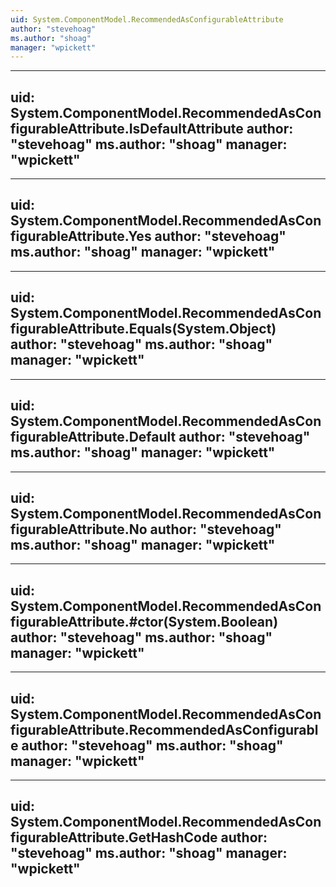 ```yaml
---
uid: System.ComponentModel.RecommendedAsConfigurableAttribute
author: "stevehoag"
ms.author: "shoag"
manager: "wpickett"
---
```


---
uid: System.ComponentModel.RecommendedAsConfigurableAttribute.IsDefaultAttribute
author: "stevehoag"
ms.author: "shoag"
manager: "wpickett"
---

---
uid: System.ComponentModel.RecommendedAsConfigurableAttribute.Yes
author: "stevehoag"
ms.author: "shoag"
manager: "wpickett"
---

---
uid: System.ComponentModel.RecommendedAsConfigurableAttribute.Equals(System.Object)
author: "stevehoag"
ms.author: "shoag"
manager: "wpickett"
---

---
uid: System.ComponentModel.RecommendedAsConfigurableAttribute.Default
author: "stevehoag"
ms.author: "shoag"
manager: "wpickett"
---

---
uid: System.ComponentModel.RecommendedAsConfigurableAttribute.No
author: "stevehoag"
ms.author: "shoag"
manager: "wpickett"
---

---
uid: System.ComponentModel.RecommendedAsConfigurableAttribute.#ctor(System.Boolean)
author: "stevehoag"
ms.author: "shoag"
manager: "wpickett"
---

---
uid: System.ComponentModel.RecommendedAsConfigurableAttribute.RecommendedAsConfigurable
author: "stevehoag"
ms.author: "shoag"
manager: "wpickett"
---

---
uid: System.ComponentModel.RecommendedAsConfigurableAttribute.GetHashCode
author: "stevehoag"
ms.author: "shoag"
manager: "wpickett"
---
